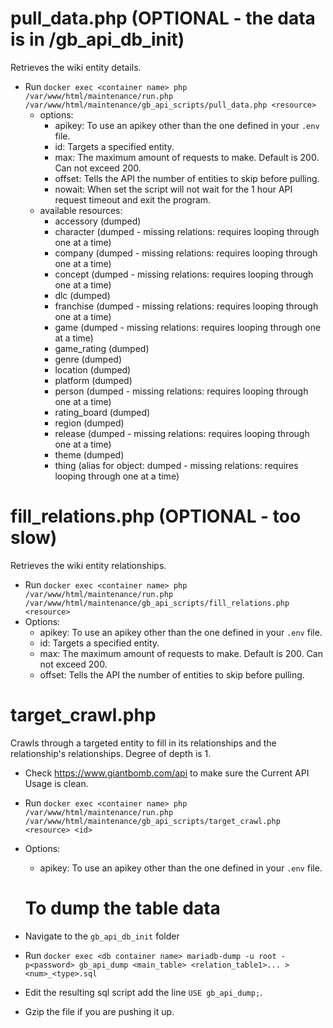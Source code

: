 # pull_data.php (OPTIONAL - the data is in /gb_api_db_init)

Retrieves the wiki entity details.

- Run `docker exec <container name> php /var/www/html/maintenance/run.php /var/www/html/maintenance/gb_api_scripts/pull_data.php <resource>`
  - options:
    - apikey: To use an apikey other than the one defined in your `.env` file.
    - id: Targets a specified entity.
    - max: The maximum amount of requests to make. Default is 200. Can not exceed 200.
    - offset: Tells the API the number of entities to skip before pulling.
    - nowait: When set the script will not wait for the 1 hour API request timeout and exit the program.
  - available resources:
    - accessory (dumped)
    - character (dumped - missing relations: requires looping through one at a time)
    - company (dumped - missing relations: requires looping through one at a time)
    - concept (dumped - missing relations: requires looping through one at a time)
    - dlc (dumped)
    - franchise (dumped - missing relations: requires looping through one at a time)
    - game (dumped - missing relations: requires looping through one at a time)
    - game_rating (dumped)
    - genre (dumped)
    - location (dumped)
    - platform (dumped)
    - person (dumped - missing relations: requires looping through one at a time)
    - rating_board (dumped)
    - region (dumped)
    - release (dumped - missing relations: requires looping through one at a time)
    - theme (dumped)
    - thing (alias for object: dumped - missing relations: requires looping through one at a time)

# fill_relations.php (OPTIONAL - too slow)

Retrieves the wiki entity relationships.

- Run `docker exec <container name> php /var/www/html/maintenance/run.php /var/www/html/maintenance/gb_api_scripts/fill_relations.php <resource>`
- Options:
  - apikey: To use an apikey other than the one defined in your `.env` file.
  - id: Targets a specified entity.
  - max: The maximum amount of requests to make. Default is 200. Can not exceed 200.
  - offset: Tells the API the number of entities to skip before pulling.

# target_crawl.php

Crawls through a targeted entity to fill in its relationships and the relationship's relationships. Degree of depth is 1.

- Check https://www.giantbomb.com/api to make sure the Current API Usage is clean.
- Run `docker exec <container name> php /var/www/html/maintenance/run.php /var/www/html/maintenance/gb_api_scripts/target_crawl.php <resource> <id>`
- Options:
  - apikey: To use an apikey other than the one defined in your `.env` file.

  # To dump the table data

- Navigate to the `gb_api_db_init` folder
- Run `docker exec <db container name> mariadb-dump -u root -p<password> gb_api_dump <main_table> <relation_table1>... > <num>_<type>.sql`
- Edit the resulting sql script add the line `USE gb_api_dump;`.
- Gzip the file if you are pushing it up.
